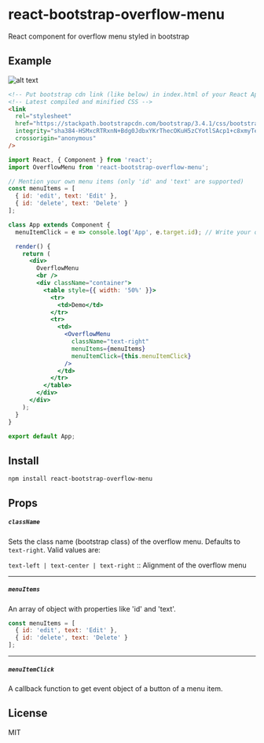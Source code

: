 # react-bootstrap-overflow-menu

React component for overflow menu styled in bootstrap

## Example

![alt text](https://user-images.githubusercontent.com/24729891/59412659-8b8ae280-8ddb-11e9-8bf2-38cdf0d7d9bd.png)

```html
<!-- Put bootstrap cdn link (like below) in index.html of your React App -->
<!-- Latest compiled and minified CSS -->
<link
  rel="stylesheet"
  href="https://stackpath.bootstrapcdn.com/bootstrap/3.4.1/css/bootstrap.min.css"
  integrity="sha384-HSMxcRTRxnN+Bdg0JdbxYKrThecOKuH5zCYotlSAcp1+c8xmyTe9GYg1l9a69psu"
  crossorigin="anonymous"
/>
```

```jsx
import React, { Component } from 'react';
import OverflowMenu from 'react-bootstrap-overflow-menu';

// Mention your own menu items (only 'id' and 'text' are supported)
const menuItems = [
  { id: 'edit', text: 'Edit' },
  { id: 'delete', text: 'Delete' }
];

class App extends Component {
  menuItemClick = e => console.log('App', e.target.id); // Write your own logic

  render() {
    return (
      <div>
        OverflowMenu
        <br />
        <div className="container">
          <table style={{ width: '50%' }}>
            <tr>
              <td>Demo</td>
            </tr>
            <tr>
              <td>
                <OverflowMenu
                  className="text-right"
                  menuItems={menuItems}
                  menuItemClick={this.menuItemClick}
                />
              </td>
            </tr>
          </table>
        </div>
      </div>
    );
  }
}

export default App;
```

## Install

```cli
npm install react-bootstrap-overflow-menu
```

## Props

##### `className`

Sets the class name (bootstrap class) of the overflow menu. Defaults to `text-right`. Valid values are:

`text-left | text-center | text-right` :: Alignment of the overflow menu

---

##### `menuItems`

An array of object with properties like 'id' and 'text'.
```js
const menuItems = [
  { id: 'edit', text: 'Edit' },
  { id: 'delete', text: 'Delete' }
];
```

---

##### `menuItemClick`

A callback function to get event object of a button of a menu item.

## License

MIT

